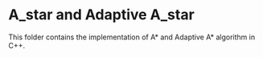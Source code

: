 # A_star and Adaptive A_star
This folder contains the implementation of A* and Adaptive A* algorithm in C++.

